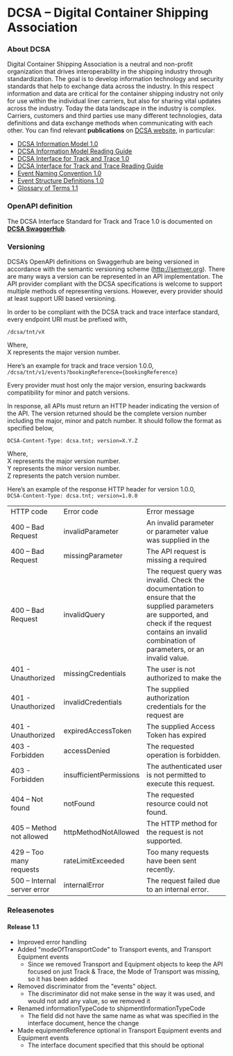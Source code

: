 # DCSA – Digital Container Shipping Association

### About DCSA
Digital Container Shipping Association is a neutral and non-profit organization that drives interoperability in the shipping industry through standardization. The goal is to develop information technology and security standards that help to exchange data across the industry. In this respect information and data are critical for the container shipping industry not only for use within the individual liner carriers, but also for sharing vital updates across the industry. Today the data landscape in the industry is complex. Carriers, customers and third parties use many different technologies, data definitions and data exchange methods when communicating with each other. You can find relevant **publications** on [DCSA website](https://dcsa.org/), in particular:
-	[DCSA Information Model 1.0](https://dcsa.org/wp-content/uploads/2020/01/DCSA-Information-Model-1.0.pdf)
-	[DCSA Information Model Reading Guide]( https://dcsa.org/wp-content/uploads/2020/01/DCSA-Information-Model-1.0-Reading-Guide.pdf)
-	[DCSA Interface for Track and Trace 1.0]( https://dcsa.org/wp-content/uploads/2020/01/DCSA-Interface-Standard-for-Track-and-Trace-1.0.pdf)
-	[DCSA Interface for Track and Trace Reading Guide]( https://dcsa.org/wp-content/uploads/2020/01/DCSA-Interface-Standard-for-Track-and-Trace-1.0-Reading-Guide.pdf)
-	[Event Naming Convention 1.0]( https://dcsa.org/wp-content/uploads/2020/01/DCSA-event-naming-convention-Publishing-1.0.pdf)
-	[Event Structure Definitions 1.0]( https://dcsa.org/wp-content/uploads/2020/01/Event-structure-Definitions-1.0.pdf)
-	[Glossary of Terms 1.1]( https://dcsa.org/wp-content/uploads/2020/01/GLOSSARY-OF-TERMS-1.1.pdf)

### OpenAPI definition
The DCSA Interface Standard for Track and Trace 1.0 is documented on [**DCSA SwaggerHub**](https://app.swaggerhub.com/apis/dcsaorg/DCSA_OAS).

### Versioning
DCSA’s OpenAPI definitions on Swaggerhub are being versioned in accordance with the semantic versioning scheme (http://semver.org). There are many ways a version can be represented in an API implementation. The API provider compliant with the DCSA specifications is welcome to support multiple methods of representing versions. However, every provider should at least support URI based versioning.

In order to be compliant with the DCSA track and trace interface standard, every endpoint URI must be prefixed with,

`/dcsa/tnt/vX`

Where,<br/>
X represents the major version number.<br/>

Here’s an example for track and trace version 1.0.0,<br/>
`/dcsa/tnt/v1/events?bookingReference={bookingReference}`<br/>

Every provider must host only the major version, ensuring backwards compatibility for minor and patch versions.

In response, all APIs must return an HTTP header indicating the version of the API. The version returned should be the complete version number including the major, minor and patch number. It should follow the format as specified below,

`DCSA-Content-Type: dcsa.tnt; version=X.Y.Z`

Where,<br/>
X represents the major version number.<br/>
Y represents the minor version number.<br/>
Z represents the patch version number.<br/>

Here’s an example of the response HTTP header for version 1.0.0,<br/>
`DCSA-Content-Type: dcsa.tnt; version=1.0.0`<br/>


|                             |                         |               |
|-----------------------------|-------------------------|---------------|
| HTTP code                   | Error code              | Error message |
| 400 – Bad Request           | invalidParameter        | An invalid parameter or parameter value was supplied in the  |
| 400 – Bad Request           | missingParameter        | The API request is missing a required |
| 400 – Bad Request           | invalidQuery            | The request query was invalid\. Check the documentation to ensure that the supplied parameters are supported, and check if the request contains an invalid combination of parameters, or an invalid value\. |
| 401 \- Unauthorized         | missingCredentials      | The user is not authorized to make the |
| 401 \- Unauthorized         | invalidCredentials      | The supplied authorization credentials for the request are  |
| 401 \- Unauthorized         | expiredAccessToken      | The supplied Access Token has expired |
| 403 \- Forbidden            | accessDenied            | The requested operation is forbidden\.|
| 403 \- Forbidden            | insufficientPermissions | The authenticated user is not permitted to execute this request\.|
| 404 – Not found             | notFound                | The requested resource could not found\.|
| 405 – Method not allowed    | httpMethodNotAllowed    | The HTTP method for the request is not supported\.|
| 429 – Too many requests     | rateLimitExceeded       | Too many requests have been sent recently\.|
| 500 – Internal server error | internalError           | The request failed due to an internal error\.|

### Releasenotes

#### Release 1.1
* Improved error handling
* Added "modeOfTransportCode" to Transport events, and Transport Equipment events
  * Since we removed Transport and Equipment objects to keep the API focused on just Track & Trace, the Mode of Transport was missing, so it has been added
* Removed discriminator from the "events" object.
  * The discriminator did not make sense in the way it was used, and would not add any value, so we removed it
* Renamed informationTypeCode to shipmentInformationTypeCode
  * The field did not have the same name as what was specified in the interface document, hence the change
* Made equipmentReference optional in Transport Equipment events and Equipment events
  * The interface document specified that this should be optional

